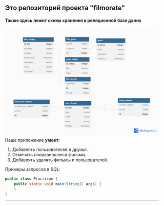 ## Это репозиторий проекта "filmorate"  
#### Также здесь лежит схема хранения в реляционной базе даннх 
![Схема БД](shema.png)
Наше приложение **умеет**:
1. Добавлять пользователей в друзья. 
2. Отмечать понравившееся фильмы. 
3. Добавлять удалять фильмы и пользователей.

Примеры запросов в SQL:
```java
public class Practicum {
    public static void main(String[] args) {
    }
}
```
------
